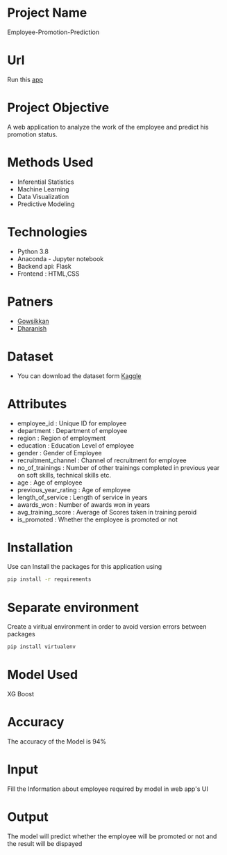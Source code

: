 # Project Name
Employee-Promotion-Prediction 

# Url
Run this [app](https://employee-promotions-prediction.herokuapp.com/)

# Project Objective
A web application to analyze the work of the employee and predict his promotion status.

# Methods Used

- Inferential Statistics
- Machine Learning
- Data Visualization
- Predictive Modeling

# Technologies
- Python 3.8
- Anaconda - Jupyter notebook
- Backend api: Flask
- Frontend : HTML,CSS 

# Patners
- [Gowsikkan](https://www.linkedin.com/in/gowsikkan/)
- [Dharanish](https://www.linkedin.com/in/dharanish-s/)

# Dataset 
- You can download the dataset form [Kaggle](https://www.kaggle.com/arashnic/hr-ana?select=train.csv)

# Attributes
- employee_id :	Unique ID for employee
- department : Department of employee
- region : Region of employment 
- education : Education Level of employee
- gender : Gender of Employee
- recruitment_channel : Channel of recruitment for employee
- no_of_trainings : Number of other trainings completed in previous year on soft skills, technical skills etc.
- age : Age of employee
- previous_year_rating : Age of employee
- length_of_service	: Length of service in years
- awards_won : Number of awards won in years
- avg_training_score : Average of Scores taken in training peroid	
- is_promoted : Whether the employee is promoted or not

# Installation
 Use can Install the packages for this application using
```sh
pip install -r requirements
```

# Separate environment
Create a viritual environment in order to avoid version errors between packages
```sh
pip install virtualenv
```

# Model Used 
XG Boost 

# Accuracy 
The accuracy of the Model is 94%

# Input
Fill the Information about employee required by model in web app's UI

# Output
The model will predict whether the employee will be promoted or not and the result will be dispayed 

